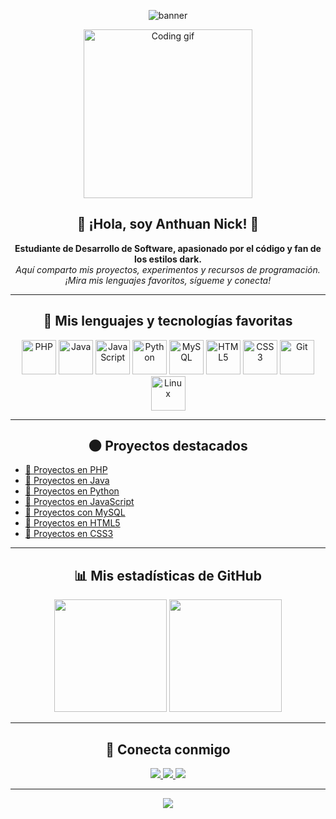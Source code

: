 <!-- Banner animado/épico -->
<p align="center">
  <img src="https://capsule-render.vercel.app/api?type=waving&color=0af7ff,191b20&height=230&section=header&text=Anthuan%20Nick%20%F0%9F%94%A5&fontSize=50&fontAlign=50&fontColor=F6F6F6&desc=Bienvenido%20a%20mi%20universo%20dark%20developer%20&descSize=22&descAlign=60" alt="banner" />
</p>

<!-- Gif animado y avatar -->
<p align="center">
  <img src="https://media.giphy.com/media/26ufdipQqU2lhNA4g/giphy.gif" width="270" alt="Coding gif"/>
</p>

<!-- Presentación oscura con emojis -->
<h2 align="center">🖤 ¡Hola, soy Anthuan Nick! 🖤</h2>
<p align="center">
  <b>Estudiante de Desarrollo de Software, apasionado por el código y fan de los estilos dark.</b> <br>
  <i>Aquí comparto mis proyectos, experimentos y recursos de programación.<br>
  ¡Mira mis lenguajes favoritos, sígueme y conecta!</i>
</p>

---

<!-- Sección: Lenguajes con logos grandes y efecto dark -->
<h2 align="center">🚀 Mis lenguajes y tecnologías favoritas</h2>
<p align="center">
  <img src="https://cdn.jsdelivr.net/gh/devicons/devicon/icons/php/php-original.svg" width="55" title="PHP"/>
  <img src="https://cdn.jsdelivr.net/gh/devicons/devicon/icons/java/java-original.svg" width="55" title="Java"/>
  <img src="https://cdn.jsdelivr.net/gh/devicons/devicon/icons/javascript/javascript-original.svg" width="55" title="JavaScript"/>
  <img src="https://cdn.jsdelivr.net/gh/devicons/devicon/icons/python/python-original.svg" width="55" title="Python"/>
  <img src="https://cdn.jsdelivr.net/gh/devicons/devicon/icons/mysql/mysql-original.svg" width="55" title="MySQL"/>
  <img src="https://cdn.jsdelivr.net/gh/devicons/devicon/icons/html5/html5-original.svg" width="55" title="HTML5"/>
  <img src="https://cdn.jsdelivr.net/gh/devicons/devicon/icons/css3/css3-original.svg" width="55" title="CSS3"/>
  <img src="https://cdn.jsdelivr.net/gh/devicons/devicon/icons/git/git-original.svg" width="55" title="Git"/>
  <img src="https://cdn.jsdelivr.net/gh/devicons/devicon/icons/linux/linux-original.svg" width="55" title="Linux"/>
</p>

---

<!-- Sección: Proyectos destacados -->
<h2 align="center">🌑 Proyectos destacados</h2>

<ul>
  <li><a href="https://github.com/AnthuanNicola?tab=repositories&q=php">🔹 Proyectos en PHP</a></li>
  <li><a href="https://github.com/AnthuanNicola?tab=repositories&q=java">🔹 Proyectos en Java</a></li>
  <li><a href="https://github.com/AnthuanNicola?tab=repositories&q=python">🔹 Proyectos en Python</a></li>
  <li><a href="https://github.com/AnthuanNicola?tab=repositories&q=javascript">🔹 Proyectos en JavaScript</a></li>
  <li><a href="https://github.com/AnthuanNicola?tab=repositories&q=mysql">🔹 Proyectos con MySQL</a></li>
  <li><a href="https://github.com/AnthuanNicola?tab=repositories&q=html">🔹 Proyectos en HTML5</a></li>
  <li><a href="https://github.com/AnthuanNicola?tab=repositories&q=css">🔹 Proyectos en CSS3</a></li>
</ul>

---

<!-- Stats e info visual (dark theme) -->
<h2 align="center">📊 Mis estadísticas de GitHub</h2>
<p align="center">
  <img src="https://github-readme-stats.vercel.app/api?username=AnthuanNicola&show_icons=true&theme=tokyonight&hide_border=true&count_private=true" height="180"/>
  <img src="https://github-readme-stats.vercel.app/api/top-langs/?username=AnthuanNicola&layout=compact&theme=tokyonight&hide_border=true" height="180"/>
</p>

---

<!-- Redes sociales con shields -->
<h2 align="center">🌚 Conecta conmigo</h2>
<p align="center">
  <a href="https://twitter.com/tu_usuario" target="_blank">
    <img src="https://img.shields.io/badge/Twitter-191b20?style=for-the-badge&logo=twitter&logoColor=0af7ff"/>
  </a>
  <a href="https://facebook.com/tu_usuario" target="_blank">
    <img src="https://img.shields.io/badge/Facebook-191b20?style=for-the-badge&logo=facebook&logoColor=0af7ff"/>
  </a>
  <a href="https://instagram.com/tu_usuario" target="_blank">
    <img src="https://img.shields.io/badge/Instagram-191b20?style=for-the-badge&logo=instagram&logoColor=0af7ff"/>
  </a>
</p>

---

<!-- Firma animada dark -->
<p align="center">
  <img src="https://readme-typing-svg.herokuapp.com?font=Fira+Code&duration=2000&pause=900&color=0AF7FF&center=true&vCenter=true&width=435&lines=Bienvenido+a+mi+GitHub+Dark;Sigue+mi+camino+de+desarrollador;Siempre+código,+siempre+oscuro+!"/>
</p>
